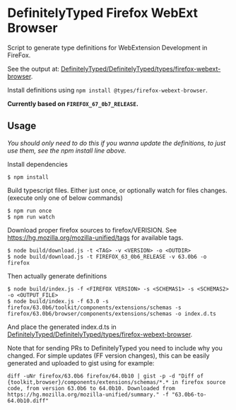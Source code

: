 # DefinitelyTyped Firefox WebExt Browser

Script to generate type definitions for WebExtension Development in FireFox.

See the output at: [DefinitelyTyped/DefinitelyTyped/types/firefox-webext-browser](https://github.com/DefinitelyTyped/DefinitelyTyped/tree/master/types/firefox-webext-browser).

Install definitions using `npm install @types/firefox-webext-browser`.

**Currently based on `FIREFOX_67_0b7_RELEASE`.**

## Usage
*You should only need to do this if you wanna update the definitions, to just use them, see the npm install line above.*

Install dependencies
```console
$ npm install
```

Build typescript files. Either just once, or optionally watch for files changes. (execute only one of below commands)
```console
$ npm run once
$ npm run watch
```

Download proper firefox sources to firefox/VERISION.
See https://hg.mozilla.org/mozilla-unified/tags for available tags.
```console
$ node build/download.js -t <TAG> -v <VERSION> -o <OUTDIR>
$ node build/download.js -t FIREFOX_63_0b6_RELEASE -v 63.0b6 -o firefox
```

Then actually generate definitions
```console
$ node build/index.js -f <FIREFOX VERSION> -s <SCHEMAS1> -s <SCHEMAS2> -o <OUTPUT_FILE>
$ node build/index.js -f 63.0 -s firefox/63.0b6/toolkit/components/extensions/schemas -s firefox/63.0b6/browser/components/extensions/schemas -o index.d.ts
```

And place the generated index.d.ts in [DefinitelyTyped/DefinitelyTyped/types/firefox-webext-browser](https://github.com/DefinitelyTyped/DefinitelyTyped/tree/master/types/firefox-webext-browser).

Note that for sending PRs to DefinitelyTyped you need to include why you changed. For simple updates (FF version 
changes), this can be easily generated and uploaded to gist using for example:
```console
diff -uNr firefox/63.0b6 firefox/64.0b10 | gist -p -d "Diff of {toolkit,browser}/components/extensions/schemas/*.* in firefox source code, from version 63.0b6 to 64.0b10. Downloaded from https://hg.mozilla.org/mozilla-unified/summary." -f "63.0b6-to-64.0b10.diff"
```
